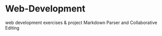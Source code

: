 # Web-Development
web development exercises &amp; project Markdown Parser and Collaborative Editing

